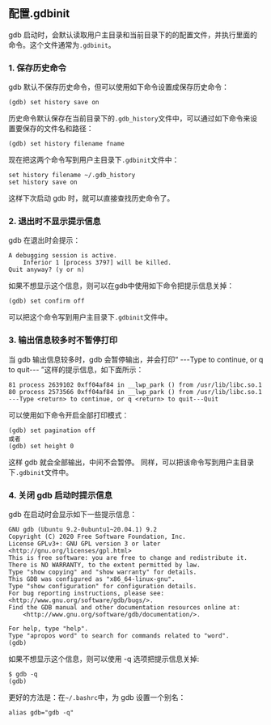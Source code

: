 
## 配置.gdbinit

gdb 启动时，会默认读取用户主目录和当前目录下的的配置文件，并执行里面的命令。这个文件通常为`.gdbinit`。

### 1.  保存历史命令
gdb 默认不保存历史命令，但可以使用如下命令设置成保存历史命令：
```
(gdb) set history save on
```
历史命令默认保存在当前目录下的`.gdb_history`文件中，可以通过如下命令来设置要保存的文件名和路径：
```
(gdb) set history filename fname
```
现在把这两个命令写到用户主目录下`.gdbinit`文件中：
```
set history filename ~/.gdb_history
set history save on
```
这样下次启动 gdb 时，就可以直接查找历史命令了。

### 2.  退出时不显示提示信息
gdb 在退出时会提示：
```
A debugging session is active.
	Inferior 1 [process 3797] will be killed.
Quit anyway? (y or n)
```
如果不想显示这个信息，则可以在gdb中使用如下命令把提示信息关掉：
```
(gdb) set confirm off
```
可以把这个命令写到用户主目录下`.gdbinit`文件中。

### 3. 输出信息较多时不暂停打印
当 gdb 输出信息较多时，gdb 会暂停输出，并会打印“ ---Type <return> to continue, or q <return> to quit--- ”这样的提示信息，如下面所示：
```
81 process 2639102 0xff04af84 in __lwp_park () from /usr/lib/libc.so.1
80 process 2573566 0xff04af84 in __lwp_park () from /usr/lib/libc.so.1
---Type <return> to continue, or q <return> to quit---Quit
```
可以使用如下命令开启全部打印模式：
```
(gdb) set pagination off 
或者
(gdb) set height 0
```
这样 gdb 就会全部输出，中间不会暂停。
同样，可以把该命令写到用户主目录下`.gdbinit`文件中。

### 4. 关闭 gdb 启动时提示信息
gdb 在启动时会显示如下一些提示信息：
```
GNU gdb (Ubuntu 9.2-0ubuntu1~20.04.1) 9.2
Copyright (C) 2020 Free Software Foundation, Inc.
License GPLv3+: GNU GPL version 3 or later <http://gnu.org/licenses/gpl.html>
This is free software: you are free to change and redistribute it.
There is NO WARRANTY, to the extent permitted by law.
Type "show copying" and "show warranty" for details.
This GDB was configured as "x86_64-linux-gnu".
Type "show configuration" for configuration details.
For bug reporting instructions, please see:
<http://www.gnu.org/software/gdb/bugs/>.
Find the GDB manual and other documentation resources online at:
    <http://www.gnu.org/software/gdb/documentation/>.

For help, type "help".
Type "apropos word" to search for commands related to "word".
(gdb)
```
如果不想显示这个信息，则可以使用 -q 选项把提示信息关掉:
```
$ gdb -q
(gdb)
```
更好的方法是：在`~/.bashrc`中，为 gdb 设置一个别名：
```
alias gdb="gdb -q"
```



